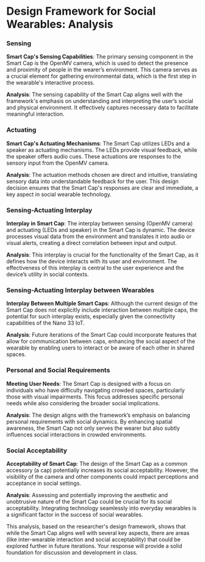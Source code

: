 # Design Framework for Social Wearables: Analysis

### Sensing

**Smart Cap's Sensing Capabilities**: The primary sensing component in the Smart Cap is the OpenMV camera, which is used to detect the presence and proximity of people in the wearer’s environment. This camera serves as a crucial element for gathering environmental data, which is the first step in the wearable's interactive process.

**Analysis**: The sensing capability of the Smart Cap aligns well with the framework's emphasis on understanding and interpreting the user’s social and physical environment. It effectively captures necessary data to facilitate meaningful interaction.

### Actuating

**Smart Cap's Actuating Mechanisms**: The Smart Cap utilizes LEDs and a speaker as actuating mechanisms. The LEDs provide visual feedback, while the speaker offers audio cues. These actuations are responses to the sensory input from the OpenMV camera.

**Analysis**: The actuation methods chosen are direct and intuitive, translating sensory data into understandable feedback for the user. This design decision ensures that the Smart Cap's responses are clear and immediate, a key aspect in social wearable technology.

### Sensing-Actuating Interplay

**Interplay in Smart Cap**: The interplay between sensing (OpenMV camera) and actuating (LEDs and speaker) in the Smart Cap is dynamic. The device processes visual data from the environment and translates it into audio or visual alerts, creating a direct correlation between input and output.

**Analysis**: This interplay is crucial for the functionality of the Smart Cap, as it defines how the device interacts with its user and environment. The effectiveness of this interplay is central to the user experience and the device’s utility in social contexts.

### Sensing-Actuating Interplay between Wearables

**Interplay Between Multiple Smart Caps**: Although the current design of the Smart Cap does not explicitly include interaction between multiple caps, the potential for such interplay exists, especially given the connectivity capabilities of the Nano 33 IoT.

**Analysis**: Future iterations of the Smart Cap could incorporate features that allow for communication between caps, enhancing the social aspect of the wearable by enabling users to interact or be aware of each other in shared spaces.

### Personal and Social Requirements

**Meeting User Needs**: The Smart Cap is designed with a focus on individuals who have difficulty navigating crowded spaces, particularly those with visual impairments. This focus addresses specific personal needs while also considering the broader social implications.

**Analysis**: The design aligns with the framework’s emphasis on balancing personal requirements with social dynamics. By enhancing spatial awareness, the Smart Cap not only serves the wearer but also subtly influences social interactions in crowded environments.

### Social Acceptability

**Acceptability of Smart Cap**: The design of the Smart Cap as a common accessory (a cap) potentially increases its social acceptability. However, the visibility of the camera and other components could impact perceptions and acceptance in social settings.

**Analysis**: Assessing and potentially improving the aesthetic and unobtrusive nature of the Smart Cap could be crucial for its social acceptability. Integrating technology seamlessly into everyday wearables is a significant factor in the success of social wearables.

This analysis, based on the researcher's design framework, shows that while the Smart Cap aligns well with several key aspects, there are areas (like inter-wearable interaction and social acceptability) that could be explored further in future iterations. Your response will provide a solid foundation for discussion and development in class.
